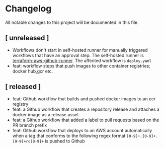 # Changelog
All notable changes to this project will be documented in this file.

## [ unreleased ]
- Workflows don't start in self-hosted runner for manually triggered workflows that have an approval step. The self-hosted runner is [terraform-aws-github-runner](https://github.com/philips-labs/terraform-aws-github-runner). The affected workflow is `deploy.yaml`
- feat: workflow steps that push images to other container registries; docker hub,gcr etc.

## [ released ]
- feat: Github workflow that builds and pushed docker images to an ecr registry
- feat: a Github workflow that creates a repository release and attaches a docker image as a release asset
- feat: a Github workflow that added a label to pull requests based on the PR branch prefix
- feat: Github workflow that deploys to an AWS account automatically when a tag that conforms to the following regex format `[0-9]+.[0-9]+.[0-9]+rc[0-9]+` is pushed to Github
